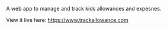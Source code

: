 A web app to manage and track kids allowances and expesnes.

View it live here: https://www.trackallowance.com
